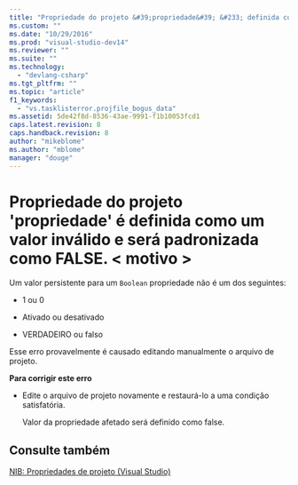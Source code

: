 ```yaml
---
title: "Propriedade do projeto &#39;propriedade&#39; &#233; definida como um valor inv&#225;lido e ser&#225; padronizada como FALSE. &lt; motivo &gt; | Microsoft Docs"
ms.custom: ""
ms.date: "10/29/2016"
ms.prod: "visual-studio-dev14"
ms.reviewer: ""
ms.suite: ""
ms.technology: 
  - "devlang-csharp"
ms.tgt_pltfrm: ""
ms.topic: "article"
f1_keywords: 
  - "vs.tasklisterror.projfile_bogus_data"
ms.assetid: 5de42f8d-8536-43ae-9991-f1b10053fcd1
caps.latest.revision: 8
caps.handback.revision: 8
author: "mikeblome"
ms.author: "mblome"
manager: "douge"
---
```

# Propriedade do projeto &#39;propriedade&#39; &#233; definida como um valor inv&#225;lido e ser&#225; padronizada como FALSE. &lt; motivo &gt;
Um valor persistente para um `Boolean` propriedade não é um dos seguintes:  
  
-   1 ou 0  
  
-   Ativado ou desativado  
  
-   VERDADEIRO ou falso  
  
 Esse erro provavelmente é causado editando manualmente o arquivo de projeto.  
  
 **Para corrigir este erro**  
  
-   Edite o arquivo de projeto novamente e restaurá\-lo a uma condição satisfatória.  
  
     Valor da propriedade afetado será definido como false.  
  
## Consulte também  
 [NIB: Propriedades de projeto \(Visual Studio\)](http://msdn.microsoft.com/pt-br/eb4c97ed-f667-4850-98d0-6e2a4d21bbca)